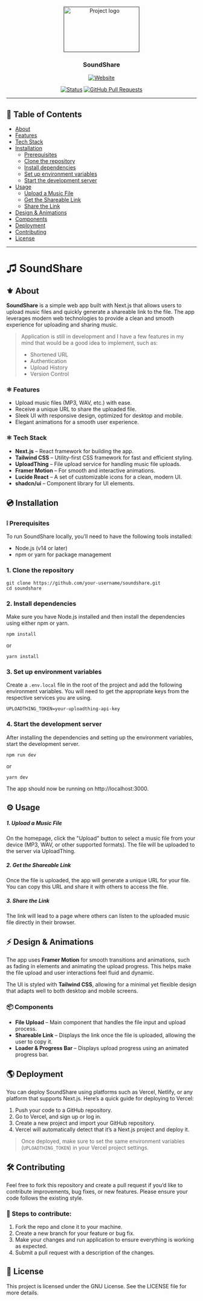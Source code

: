 <p align="center">
  <a href="" rel="noopener">
 <img width=200px height=120px src="https://i.giphy.com/media/v1.Y2lkPTc5MGI3NjExcWJmaXMyMW8wMXA0aTdqejlqNWhjbDlsdHI2NDFjeXVpcnp3Z2ZrNiZlcD12MV9pbnRlcm5hbF9naWZfYnlfaWQmY3Q9Zw/vybWlRniCXzZC/giphy.gif" alt="Project logo"></a>
</p>

<h3 align="center">SoundShare</h3>
<p align="center" style="color: #000000">
  <a href="http://soundshare.live/">
    <img src="https://img.shields.io/badge/live_website-000?style=for-the-badge&logo=ko-fi&logoColor=white" alt="Website"/>
  </a>
</p>

<div align="center">

[![Status](https://img.shields.io/badge/status-active-success.svg)]()
[![GitHub Pull Requests](https://img.shields.io/github/issues-pr/kylelobo/The-Documentation-Compendium.svg)](https://github.com/erratinsilentio/soundshare/pulls)

</div>

---

## 📝 Table of Contents

- [About](#about)
- [Features](#features)
- [Tech Stack](#tech-stack)
- [Installation](#installation)
  - [Prerequisites](#prerequisites)
  - [Clone the repository](#clone-the-repository)
  - [Install dependencies](#install-dependencies)
  - [Set up environment variables](#set-up-environment-variables)
  - [Start the development server](#start-the-development-server)
- [Usage](#usage)
  - [Upload a Music File](#upload-a-music-file)
  - [Get the Shareable Link](#get-the-shareable-link)
  - [Share the Link](#share-the-link)
- [Design & Animations](#design--animations)
- [Components](#components)
- [Deployment](#deployment)
- [Contributing](#contributing)
- [License](#license)

---

# ♫ SoundShare

## ⚜️ About

**SoundShare** is a simple web app built with Next.js that allows users to upload music files and quickly generate a shareable link to the file. The app leverages modern web technologies to provide a clean and smooth experience for uploading and sharing music.

> Application is still in development and I have a few features in my mind that would be a good idea to implement, such as:
>
> - Shortened URL
> - Authentication
> - Upload History
> - Version Control

### ⚛︎ Features

- Upload music files (MP3, WAV, etc.) with ease.
- Receive a unique URL to share the uploaded file.
- Sleek UI with responsive design, optimized for desktop and mobile.
- Elegant animations for a smooth user experience.

### ⚛︎ Tech Stack

- **Next.js** – React framework for building the app.
- **Tailwind CSS** – Utility-first CSS framework for fast and efficient styling.
- **UploadThing** – File upload service for handling music file uploads.
- **Framer Motion** – For smooth and interactive animations.
- **Lucide React** – A set of customizable icons for a clean, modern UI.
- **shadcn/ui** – Component library for UI elements.

## 💿 Installation

### ❕ Prerequisites

To run SoundShare locally, you’ll need to have the following tools installed:

- Node.js (v14 or later)
- npm or yarn for package management

### 1. Clone the repository

```
git clone https://github.com/your-username/soundshare.git
cd soundshare
```

### 2. Install dependencies

Make sure you have Node.js installed and then install the dependencies using either npm or yarn.

```
npm install
```

or

```
yarn install
```

### 3. Set up environment variables

Create a `.env.local` file in the root of the project and add the following environment variables. You will need to get the appropriate keys from the respective services you are using.

```
UPLOADTHING_TOKEN=your-uploadthing-api-key
```

### 4. Start the development server

After installing the dependencies and setting up the environment variables, start the development server.

```
npm run dev
```

or

```
yarn dev
```

The app should now be running on http://localhost:3000.

## ⚙️ Usage

##### 1. Upload a Music File

On the homepage, click the "Upload" button to select a music file from your device (MP3, WAV, or other supported formats).
The file will be uploaded to the server via UploadThing.

##### 2. Get the Shareable Link

Once the file is uploaded, the app will generate a unique URL for your file. You can copy this URL and share it with others to access the file.

##### 3. Share the Link

The link will lead to a page where others can listen to the uploaded music file directly in their browser.

## ⚡️ Design & Animations

The app uses **Framer Motion** for smooth transitions and animations, such as fading in elements and animating the upload progress. This helps make the file upload and user interactions feel fluid and dynamic.

The UI is styled with **Tailwind CSS**, allowing for a minimal yet flexible design that adapts well to both desktop and mobile screens.

### 📦 Components

- **File Upload** – Main component that handles the file input and upload process.
- **Shareable Link** – Displays the link once the file is uploaded, allowing the user to copy it.
- **Loader & Progress Bar** – Displays upload progress using an animated progress bar.

## 🌎 Deployment

You can deploy SoundShare using platforms such as Vercel, Netlify, or any platform that supports Next.js. Here’s a quick guide for deploying to Vercel:

1. Push your code to a GitHub repository.
2. Go to Vercel, and sign up or log in.
3. Create a new project and import your GitHub repository.
4. Vercel will automatically detect that it’s a Next.js project and deploy it.

> Once deployed, make sure to set the same environment variables (`UPLOADTHING_TOKEN`) in your Vercel project settings.

## 🛠 Contributing

Feel free to fork this repository and create a pull request if you’d like to contribute improvements, bug fixes, or new features. Please ensure your code follows the existing style.

### 🫵 Steps to contribute:

1. Fork the repo and clone it to your machine.
2. Create a new branch for your feature or bug fix.
3. Make your changes and run application to ensure everything is working as expected.
4. Submit a pull request with a description of the changes.

## 🖤 License

This project is licensed under the GNU License. See the LICENSE file for more details.
